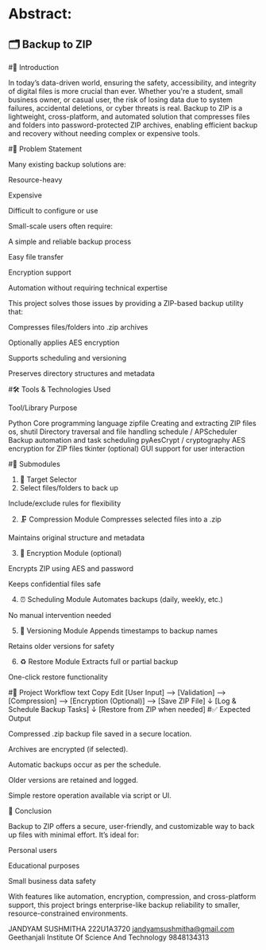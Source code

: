 # Abstract:

## 🗂️ Backup to ZIP

#📌 Introduction

In today’s data-driven world, ensuring the safety, accessibility, and integrity of digital files is more crucial than ever. Whether you're a student, small business owner, or casual user, the risk of losing data due to system failures, accidental deletions, or cyber threats is real.
Backup to ZIP is a lightweight, cross-platform, and automated solution that compresses files and folders into password-protected ZIP archives, enabling efficient backup and recovery without needing complex or expensive tools.

#🚩 Problem Statement

Many existing backup solutions are:

Resource-heavy

Expensive

Difficult to configure or use

Small-scale users often require:

A simple and reliable backup process

Easy file transfer

Encryption support

Automation without requiring technical expertise

This project solves those issues by providing a ZIP-based backup utility that:

Compresses files/folders into .zip archives

Optionally applies AES encryption

Supports scheduling and versioning

Preserves directory structures and metadata

#🛠 Tools & Technologies Used

Tool/Library	Purpose

Python	Core programming language
zipfile	Creating and extracting ZIP files
os, shutil	Directory traversal and file handling
schedule / APScheduler	Backup automation and task scheduling
pyAesCrypt / cryptography	AES encryption for ZIP files
tkinter (optional)	GUI support for user interaction

#🧩 Submodules

1. 📁 Target Selector
2. Select files/folders to back up

Include/exclude rules for flexibility

2. 🗜️ Compression Module
Compresses selected files into a .zip

Maintains original structure and metadata

3. 🔐 Encryption Module (optional)

Encrypts ZIP using AES and password

Keeps confidential files safe

4. ⏰ Scheduling Module
Automates backups (daily, weekly, etc.)

No manual intervention needed

5. 📂 Versioning Module
Appends timestamps to backup names

Retains older versions for safety

6. ♻️ Restore Module
Extracts full or partial backup

One-click restore functionality

#🔄 Project Workflow
text
Copy
Edit
[User Input] --> [Validation] --> [Compression] --> [Encryption (Optional)] --> [Save ZIP File]
                                                           ↓
                                              [Log & Schedule Backup Tasks]
                                                           ↓
                                                [Restore from ZIP when needed]
#✅ Expected Output

Compressed .zip backup file saved in a secure location.

Archives are encrypted (if selected).

Automatic backups occur as per the schedule.

Older versions are retained and logged.

Simple restore operation available via script or UI.

🎯 Conclusion

Backup to ZIP offers a secure, user-friendly, and customizable way to back up files with minimal effort. It’s ideal for:

Personal users

Educational purposes

Small business data safety

With features like automation, encryption, compression, and cross-platform support, this project brings enterprise-like backup reliability to smaller, resource-constrained environments.



JANDYAM SUSHMITHA
222U1A3720
jandyamsushmitha@gmail.com
Geethanjali Institute Of Science And Technology
9848134313
